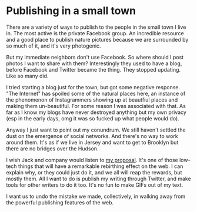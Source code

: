 # Publishing in a small town
There are a variety of ways to publish to the people in the small town I live in. The most active is the private Facebook group. An incredible resource and a good place to publish nature pictures because we are surrounded by so much of it, and it's very photogenic. 

But my immediate neighbors don't use Facebook. So where should I post photos I want to share with them? Interestingly they used to have a blog, before Facebook and Twitter became the thing. They stopped updating. Like so many did. 

I tried starting a blog just for the town, but got some negative response. "The Internet" has spoiled some of the natural places here, an instance of the phenomenon of Instagrammers showing up at beautfiul places and making them un-beautiful. For some reason I was associated with that. As far as I know my blogs have never destroyed anything but my own privacy (esp in the early days, omg it was so fucked up what people would do). 

Anyway I just want to point out my conundrum. We still haven't settled the dust on the emergence of social networks. And there's no way to work around them. It's as if we live in Jersey and want to get to Brooklyn but there are no bridges over the Hudson. 

I wish Jack and company would listen to <a href="http://scripting.com/2019/12/17/151033.html">my proposal</a>. It's one of those low-tech things that will have a remarkable rebirthing effect on the web. I can explain why, or they could just do it, and we all will reap the rewards, but mostly them. All I want to do is publish my writing through Twitter, and make tools for other writers to do it too. It's no fun to make GIFs out of my text. 

I want us to undo the mistake we made, collectively, in walking away from the powerful publishing features of the web. 

